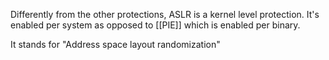 Differently from the other protections, ASLR is a kernel level protection. It's enabled per system as opposed to [[PIE]] which is enabled per binary.

It stands for "Address space layout randomization"